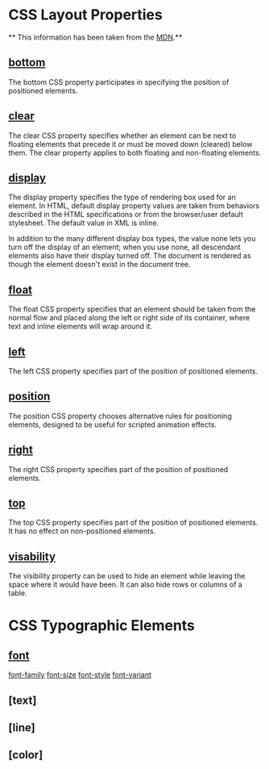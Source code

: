 # CSS Layout Properties

** This information has been taken from the [MDN](https://developer.mozilla.org/en-US/).** 

## [bottom](https://developer.mozilla.org/en-US/docs/Web/CSS/bottom)

The bottom CSS property participates in specifying the position of positioned elements. 

## [clear](https://developer.mozilla.org/en-US/docs/Web/CSS/clear)

The clear CSS property specifies whether an element can be next to floating elements that precede it or must be moved down (cleared) below them. The clear property applies to both floating and non-floating elements.

## [display](https://developer.mozilla.org/en-US/docs/Web/CSS/display)

The display property specifies the type of rendering box used for an element. In HTML, default display property values are taken from behaviors described in the HTML specifications or from the browser/user default stylesheet. The default value in XML is inline.

In addition to the many different display box types, the value none lets you turn off the display of an element; when you use none, all descendant elements also have their display turned off. The document is rendered as though the element doesn't exist in the document tree.

## [float](https://developer.mozilla.org/en-US/docs/Web/CSS/float)

The float CSS property specifies that an element should be taken from the normal flow and placed along the left or right side of its container, where text and inline elements will wrap around it.

## [left](https://developer.mozilla.org/en-US/docs/Web/CSS/left)

The left CSS property specifies part of the position of positioned elements.

## [position](https://developer.mozilla.org/en-US/docs/Web/CSS/position) 

The position CSS property chooses alternative rules for positioning elements, designed to be useful for scripted animation effects.

## [right](https://developer.mozilla.org/en-US/docs/Web/CSS/right)

The right CSS property specifies part of the position of positioned elements.

## [top](https://developer.mozilla.org/en-US/docs/Web/CSS/top)

The top CSS property specifies part of the position of positioned elements. It has no effect on non-positioned elements.

## [visability](https://developer.mozilla.org/en-US/docs/Web/CSS/visibility) 

The visibility property can be used to hide an element while leaving the space where it would have been. It can also hide rows or columns of a table.

# CSS Typographic Elements

## [font](https://developer.mozilla.org/en-US/docs/Web/CSS/font)
  [font-family](https://developer.mozilla.org/en-US/docs/Web/CSS/font-family)
  [font-size](https://developer.mozilla.org/en-US/docs/Web/CSS/font-size)
  [font-style](https://developer.mozilla.org/en-US/docs/Web/CSS/font-style)
  [font-variant](https://developer.mozilla.org/en-US/docs/Web/CSS/font-variant)
  
  
## [text]

## [line]

## [color]
  
